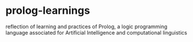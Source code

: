 # prolog-learnings
reflection of learning and practices of Prolog,  a logic programming language associated for Artificial Intelligence and computational linguistics

